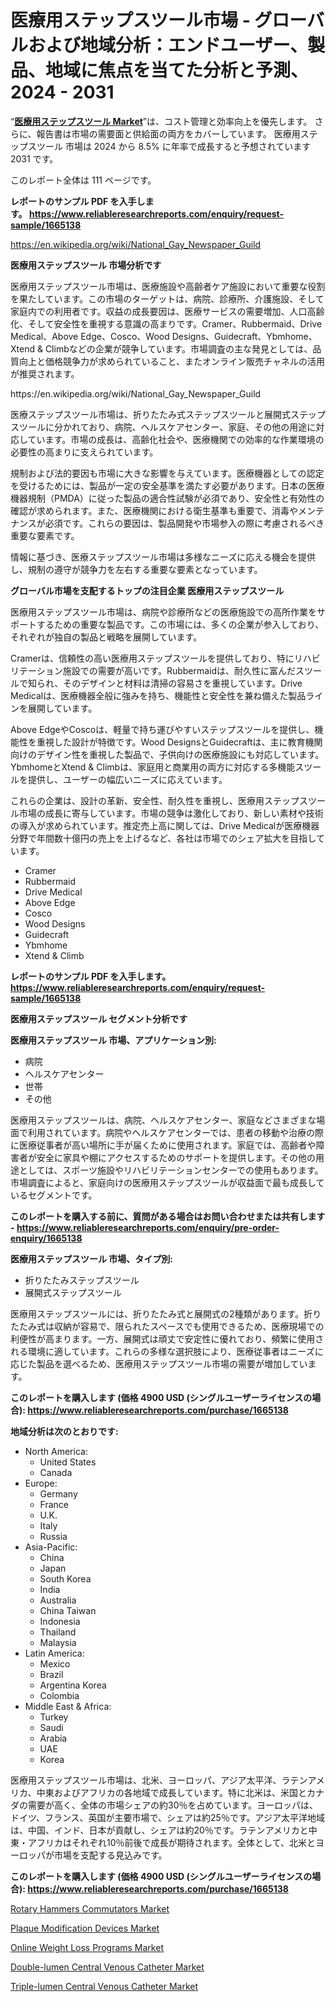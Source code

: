 <p><h1>医療用ステップスツール市場 - グローバルおよび地域分析：エンドユーザー、製品、地域に焦点を当てた分析と予測、2024 - 2031</h1></p><p>&ldquo;<strong><a href="https://www.reliableresearchreports.com/medical-step-stools-r1665138">医療用ステップスツール Market</a></strong>&rdquo;は、コスト管理と効率向上を優先します。 さらに、報告書は市場の需要面と供給面の両方をカバーしています。 医療用ステップスツール 市場は 2024 から 8.5% に年率で成長すると予想されています2031 です。</p>
<p>このレポート全体は 111 ページです。</p>
<p><strong>レポートのサンプル PDF を入手します。&nbsp;<a href="https://www.reliableresearchreports.com/enquiry/request-sample/1665138">https://www.reliableresearchreports.com/enquiry/request-sample/1665138</a></strong></p>
<p><a href="https://en.wikipedia.org/wiki/National_Gay_Newspaper_Guild">https://en.wikipedia.org/wiki/National_Gay_Newspaper_Guild</a></p>
<p><strong>医療用ステップスツール 市場分析です</strong></p>
<p><p>医療用ステップスツール市場は、医療施設や高齢者ケア施設において重要な役割を果たしています。この市場のターゲットは、病院、診療所、介護施設、そして家庭内での利用者です。収益の成長要因は、医療サービスの需要増加、人口高齢化、そして安全性を重視する意識の高まりです。Cramer、Rubbermaid、Drive Medical、Above Edge、Cosco、Wood Designs、Guidecraft、Ybmhome、Xtend & Climbなどの企業が競争しています。市場調査の主な発見としては、品質向上と価格競争力が求められていること、またオンライン販売チャネルの活用が推奨されます。</p></p>
<p>https://en.wikipedia.org/wiki/National_Gay_Newspaper_Guild</p>
<p><p>医療ステップスツール市場は、折りたたみ式ステップスツールと展開式ステップスツールに分かれており、病院、ヘルスケアセンター、家庭、その他の用途に対応しています。市場の成長は、高齢化社会や、医療機関での効率的な作業環境の必要性の高まりに支えられています。</p><p>規制および法的要因も市場に大きな影響を与えています。医療機器としての認定を受けるためには、製品が一定の安全基準を満たす必要があります。日本の医療機器規制（PMDA）に従った製品の適合性試験が必須であり、安全性と有効性の確認が求められます。また、医療機関における衛生基準も重要で、消毒やメンテナンスが必須です。これらの要因は、製品開発や市場参入の際に考慮されるべき重要な要素です。</p><p>情報に基づき、医療ステップスツール市場は多様なニーズに応える機会を提供し、規制の遵守が競争力を左右する重要な要素となっています。</p></p>
<p><strong>グローバル市場を支配するトップの注目企業 医療用ステップスツール</strong></p>
<p><p>医療用ステップスツール市場は、病院や診療所などの医療施設での高所作業をサポートするための重要な製品です。この市場には、多くの企業が参入しており、それぞれが独自の製品と戦略を展開しています。</p><p>Cramerは、信頼性の高い医療用ステップスツールを提供しており、特にリハビリテーション施設での需要が高いです。Rubbermaidは、耐久性に富んだスツールで知られ、そのデザインと材料は清掃の容易さを重視しています。Drive Medicalは、医療機器全般に強みを持ち、機能性と安全性を兼ね備えた製品ラインを展開しています。</p><p>Above EdgeやCoscoは、軽量で持ち運びやすいステップスツールを提供し、機能性を重視した設計が特徴です。Wood DesignsとGuidecraftは、主に教育機関向けのデザイン性を重視した製品で、子供向けの医療施設にも対応しています。YbmhomeとXtend & Climbは、家庭用と商業用の両方に対応する多機能スツールを提供し、ユーザーの幅広いニーズに応えています。</p><p>これらの企業は、設計の革新、安全性、耐久性を重視し、医療用ステップスツール市場の成長に寄与しています。市場の競争は激化しており、新しい素材や技術の導入が求められています。推定売上高に関しては、Drive Medicalが医療機器分野で年間数十億円の売上を上げるなど、各社は市場でのシェア拡大を目指しています。</p></p>
<p><ul><li>Cramer</li><li>Rubbermaid</li><li>Drive Medical</li><li>Above Edge</li><li>Cosco</li><li>Wood Designs</li><li>Guidecraft</li><li>Ybmhome</li><li>Xtend & Climb</li></ul></p>
<p><strong>レポートのサンプル PDF を入手します。 <a href="https://www.reliableresearchreports.com/enquiry/request-sample/1665138">https://www.reliableresearchreports.com/enquiry/request-sample/1665138</a></strong></p>
<p><strong>医療用ステップスツール セグメント分析です</strong></p>
<p><strong>医療用ステップスツール 市場、アプリケーション別:</strong></p>
<p><ul><li>病院</li><li>ヘルスケアセンター</li><li>世帯</li><li>その他</li></ul></p>
<p><p>医療用ステップスツールは、病院、ヘルスケアセンター、家庭などさまざまな場面で利用されています。病院やヘルスケアセンターでは、患者の移動や治療の際に医療従事者が高い場所に手が届くために使用されます。家庭では、高齢者や障害者が安全に家具や棚にアクセスするためのサポートを提供します。その他の用途としては、スポーツ施設やリハビリテーションセンターでの使用もあります。市場調査によると、家庭向けの医療用ステップスツールが収益面で最も成長しているセグメントです。</p></p>
<p><strong>このレポートを購入する前に、質問がある場合はお問い合わせまたは共有します - <a href="https://www.reliableresearchreports.com/enquiry/pre-order-enquiry/1665138">https://www.reliableresearchreports.com/enquiry/pre-order-enquiry/1665138</a></strong></p>
<p><strong>医療用ステップスツール 市場、タイプ別:</strong></p>
<p><ul><li>折りたたみステップスツール</li><li>展開式ステップスツール</li></ul></p>
<p><p>医療用ステップスツールには、折りたたみ式と展開式の2種類があります。折りたたみ式は収納が容易で、限られたスペースでも使用できるため、医療現場での利便性が高まります。一方、展開式は頑丈で安定性に優れており、頻繁に使用される環境に適しています。これらの多様な選択肢により、医療従事者はニーズに応じた製品を選べるため、医療用ステップスツール市場の需要が増加しています。</p></p>
<p><strong>このレポートを購入します (価格 4900 USD (シングルユーザーライセンスの場合): <a href="https://www.reliableresearchreports.com/purchase/1665138">https://www.reliableresearchreports.com/purchase/1665138</a></strong></p>
<p><strong>地域分析は次のとおりです:</strong></p>
<p><ul>
    <li>
        North America:
        <ul>
            <li>United States</li>
            <li>Canada</li>
        </ul>
    </li>
    <li>
        Europe:
        <ul>
            <li>Germany</li>
            <li>France</li>
            <li>U.K.</li>
            <li>Italy</li>
            <li>Russia</li>
        </ul>
    </li>
    <li>
        Asia-Pacific:
        <ul>
            <li>China</li>
            <li>Japan</li>
            <li>South Korea</li>
            <li>India</li>
            <li>Australia</li>
            <li>China Taiwan</li>
            <li>Indonesia</li>
            <li>Thailand</li>
            <li>Malaysia</li>
        </ul>
    </li>
    <li>
        Latin America:
        <ul>
            <li>Mexico</li>
            <li>Brazil</li>
            <li>Argentina Korea</li>
            <li>Colombia</li>
        </ul>
    </li>
    <li>
        Middle East & Africa:
        <ul>
            <li>Turkey</li>
            <li>Saudi</li>
            <li>Arabia</li>
            <li>UAE</li>
            <li>Korea</li>
        </ul>
    </li>
    </ul></p>
<p><p>医療用ステップスツール市場は、北米、ヨーロッパ、アジア太平洋、ラテンアメリカ、中東およびアフリカの各地域で成長しています。特に北米は、米国とカナダの需要が高く、全体の市場シェアの約30％を占めています。ヨーロッパは、ドイツ、フランス、英国が主要市場で、シェアは約25％です。アジア太平洋地域は、中国、インド、日本が貢献し、シェアは約20％です。ラテンアメリカと中東・アフリカはそれぞれ10％前後で成長が期待されます。全体として、北米とヨーロッパが市場を支配する見込みです。</p></p>
<p><strong>このレポートを購入します (価格 4900 USD (シングルユーザーライセンスの場合): <a href="https://www.reliableresearchreports.com/purchase/1665138">https://www.reliableresearchreports.com/purchase/1665138</a></strong></p>
<p><p><a href="https://medium.com/@edwarwatkinxxdd/rotary-hammers-commutators-market-strategic-insights-product-evolution-and-market-segmentation-in-3f5410f350b2?postPublishedType=repub">Rotary Hammers Commutators Market</a></p><p><a href="https://www.linkedin.com/pulse/strategic-market-insights-navigating-global-plaque-modification-pumze?trackingId=JSSVTN16TEi%2FJmyY87PiNw%3D%3D">Plaque Modification Devices Market</a></p><p><a href="https://www.linkedin.com/pulse/online-weight-loss-programs-market-size-growth-trends-industry-h7pcf?trackingId=Qj2zyZ3oQ7CohJUonsqHoA%3D%3D">Online Weight Loss Programs Market</a></p><p><a href="https://github.com/NasrinKhan99/Market-Research-Report-List-1/blob/main/double-lumen-central-venous-catheter-market.md">Double-lumen Central Venous Catheter Market</a></p><p><a href="https://github.com/RoseBoyd475/Market-Research-Report-List-1/blob/main/triple-lumen-central-venous-catheter-market.md">Triple-lumen Central Venous Catheter Market</a></p></p>